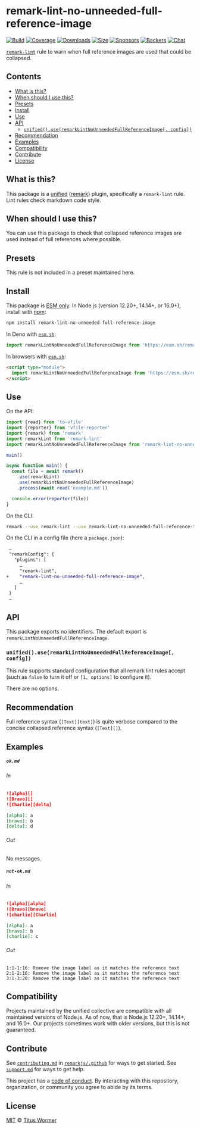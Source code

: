 <!--This file is generated-->

# remark-lint-no-unneeded-full-reference-image

[![Build][build-badge]][build]
[![Coverage][coverage-badge]][coverage]
[![Downloads][downloads-badge]][downloads]
[![Size][size-badge]][size]
[![Sponsors][sponsors-badge]][collective]
[![Backers][backers-badge]][collective]
[![Chat][chat-badge]][chat]

[`remark-lint`][mono] rule to warn when full reference images are used that
could be collapsed.

## Contents

* [What is this?](#what-is-this)
* [When should I use this?](#when-should-i-use-this)
* [Presets](#presets)
* [Install](#install)
* [Use](#use)
* [API](#api)
  * [`unified().use(remarkLintNoUnneededFullReferenceImage[, config])`](#unifieduseremarklintnounneededfullreferenceimage-config)
* [Recommendation](#recommendation)
* [Examples](#examples)
* [Compatibility](#compatibility)
* [Contribute](#contribute)
* [License](#license)

## What is this?

This package is a [unified][] ([remark][]) plugin, specifically a `remark-lint`
rule.
Lint rules check markdown code style.

## When should I use this?

You can use this package to check that collapsed reference images are
used instead of full references where possible.

## Presets

This rule is not included in a preset maintained here.

## Install

This package is [ESM only][esm].
In Node.js (version 12.20+, 14.14+, or 16.0+), install with [npm][]:

```sh
npm install remark-lint-no-unneeded-full-reference-image
```

In Deno with [`esm.sh`][esmsh]:

```js
import remarkLintNoUnneededFullReferenceImage from 'https://esm.sh/remark-lint-no-unneeded-full-reference-image@3'
```

In browsers with [`esm.sh`][esmsh]:

```html
<script type="module">
  import remarkLintNoUnneededFullReferenceImage from 'https://esm.sh/remark-lint-no-unneeded-full-reference-image@3?bundle'
</script>
```

## Use

On the API:

```js
import {read} from 'to-vfile'
import {reporter} from 'vfile-reporter'
import {remark} from 'remark'
import remarkLint from 'remark-lint'
import remarkLintNoUnneededFullReferenceImage from 'remark-lint-no-unneeded-full-reference-image'

main()

async function main() {
  const file = await remark()
    .use(remarkLint)
    .use(remarkLintNoUnneededFullReferenceImage)
    .process(await read('example.md'))

  console.error(reporter(file))
}
```

On the CLI:

```sh
remark --use remark-lint --use remark-lint-no-unneeded-full-reference-image example.md
```

On the CLI in a config file (here a `package.json`):

```diff
 …
 "remarkConfig": {
   "plugins": [
     …
     "remark-lint",
+    "remark-lint-no-unneeded-full-reference-image",
     …
   ]
 }
 …
```

## API

This package exports no identifiers.
The default export is `remarkLintNoUnneededFullReferenceImage`.

### `unified().use(remarkLintNoUnneededFullReferenceImage[, config])`

This rule supports standard configuration that all remark lint rules accept
(such as `false` to turn it off or `[1, options]` to configure it).

There are no options.

## Recommendation

Full reference syntax (`[Text][text]`) is quite verbose compared to
the concise collapsed reference syntax (`[Text][]`).

## Examples

##### `ok.md`

###### In

```markdown
![alpha][]
![Bravo][]
![Charlie][delta]

[alpha]: a
[bravo]: b
[delta]: d
```

###### Out

No messages.

##### `not-ok.md`

###### In

```markdown
![alpha][alpha]
![Bravo][bravo]
![charlie][Charlie]

[alpha]: a
[bravo]: b
[charlie]: c
```

###### Out

```text
1:1-1:16: Remove the image label as it matches the reference text
2:1-2:16: Remove the image label as it matches the reference text
3:1-3:20: Remove the image label as it matches the reference text
```

## Compatibility

Projects maintained by the unified collective are compatible with all maintained
versions of Node.js.
As of now, that is Node.js 12.20+, 14.14+, and 16.0+.
Our projects sometimes work with older versions, but this is not guaranteed.

## Contribute

See [`contributing.md`][contributing] in [`remarkjs/.github`][health] for ways
to get started.
See [`support.md`][support] for ways to get help.

This project has a [code of conduct][coc].
By interacting with this repository, organization, or community you agree to
abide by its terms.

## License

[MIT][license] © [Titus Wormer][author]

[build-badge]: https://github.com/remarkjs/remark-lint/workflows/main/badge.svg

[build]: https://github.com/remarkjs/remark-lint/actions

[coverage-badge]: https://img.shields.io/codecov/c/github/remarkjs/remark-lint.svg

[coverage]: https://codecov.io/github/remarkjs/remark-lint

[downloads-badge]: https://img.shields.io/npm/dm/remark-lint-no-unneeded-full-reference-image.svg

[downloads]: https://www.npmjs.com/package/remark-lint-no-unneeded-full-reference-image

[size-badge]: https://img.shields.io/bundlephobia/minzip/remark-lint-no-unneeded-full-reference-image.svg

[size]: https://bundlephobia.com/result?p=remark-lint-no-unneeded-full-reference-image

[sponsors-badge]: https://opencollective.com/unified/sponsors/badge.svg

[backers-badge]: https://opencollective.com/unified/backers/badge.svg

[collective]: https://opencollective.com/unified

[chat-badge]: https://img.shields.io/badge/chat-discussions-success.svg

[chat]: https://github.com/remarkjs/remark/discussions

[unified]: https://github.com/unifiedjs/unified

[remark]: https://github.com/remarkjs/remark

[mono]: https://github.com/remarkjs/remark-lint

[esm]: https://gist.github.com/sindresorhus/a39789f98801d908bbc7ff3ecc99d99c

[esmsh]: https://esm.sh

[npm]: https://docs.npmjs.com/cli/install

[health]: https://github.com/remarkjs/.github

[contributing]: https://github.com/remarkjs/.github/blob/main/contributing.md

[support]: https://github.com/remarkjs/.github/blob/main/support.md

[coc]: https://github.com/remarkjs/.github/blob/main/code-of-conduct.md

[license]: https://github.com/remarkjs/remark-lint/blob/main/license

[author]: https://wooorm.com
